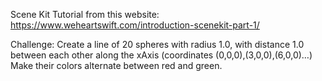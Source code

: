 Scene Kit Tutorial from this website: https://www.weheartswift.com/introduction-scenekit-part-1/

Challenge: Create a line of 20 spheres with radius 1.0, with distance 1.0 between each other along the xAxis (coordinates (0,0,0),(3,0,0),(6,0,0)…) Make their colors alternate between red and green.

